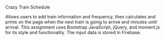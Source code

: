 Crazy Train Schedule 

Allows users to add train information and frequency, then calculates and prints on the page when the next train is going to arrive and minutes until arrival. 
This assignment uses Bootstrap JavaScript, jQuery, and moment.js for its style and functionality. 
The input data is stored in Firebase. 



